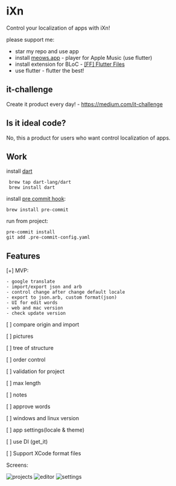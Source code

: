 # iXn

Control your localization of apps with iXn!

please support me:

- star my repo and use app
- install [meows.app](https://meows.app) - player for Apple Music (use flutter)
- install extension for BLoC - [[FF] Flutter Files](https://marketplace.visualstudio.com/items?itemName=gornivv.vscode-flutter-files)
- use flutter - flutter the best!

## it-challenge

Create it product every day! - https://medium.com/it-challenge

## Is it ideal code?

No, this a product for users who want control localization of apps.

## Work
install [dart](https://dart.dev/get-dart) 
```
 brew tap dart-lang/dart
 brew install dart
```

install [pre commit hook](https://pre-commit.com/):

```
brew install pre-commit
```

run from project:

```
pre-commit install
git add .pre-commit-config.yaml
```

## Features

[+] MVP:

    - google translate
    - import/export json and arb
    - control change after change default locale
    - export to json.arb, custom format(json)
    - UI for edit words
    - web and mac version
    - check update version

[ ] compare origin and import

[ ] pictures

[ ] tree of structure

[ ] order control

[ ] validation for project

[ ] max length

[ ] notes

[ ] approve words

[ ] windows and linux version

[ ] app settings(locale & theme)

[ ] use DI (get_it)

[ ] Support XCode format files

Screens:

![projects](Screenshots/main.png)
![editor](Screenshots/editor.png)
![settings](Screenshots/settings.png)
